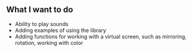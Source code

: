 ## What I want to do
- Ability to play sounds
- Adding examples of using the library
- Adding functions for working with a virtual screen, such as mirroring, 
rotation, working with color